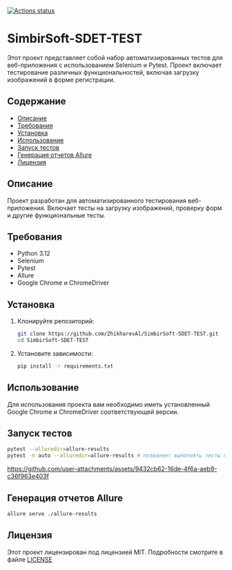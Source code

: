 ﻿[![Actions status](https://github.com/ZhikharevAl/SimbirSoft-SDET-TEST/actions/workflows/ruff_check.yml/badge.svg)](https://github.com/ZhikharevAl/SimbirSoft-SDET-TEST/actions/workflows/ruff_check.yml)

# SimbirSoft-SDET-TEST

Этот проект представляет собой набор автоматизированных тестов для веб-приложения с использованием Selenium и Pytest. Проект включает тестирование различных функциональностей, включая загрузку изображений в форме регистрации.

## Содержание

- [Описание](#описание)
- [Требования](#требования)
- [Установка](#установка)
- [Использование](#использование)
- [Запуск тестов](#запуск-тестов)
- [Генерация отчетов Allure](#генерация-отчетов-allure)
- [Лицензия](#лицензия)

## Описание

Проект разработан для автоматизированного тестирования веб-приложения. Включает тесты на загрузку изображений, проверку форм и другие функциональные тесты.

## Требования

- Python 3.12
- Selenium
- Pytest
- Allure
- Google Chrome и ChromeDriver

## Установка

1. Клонируйте репозиторий:

    ```bash
    git clone https://github.com/ZhikharevAl/SimbirSoft-SDET-TEST.git
    cd SimbirSoft-SDET-TEST
    ```

2. Установите зависимости:

    ```bash
    pip install -r requirements.txt
    ```

## Использование

Для использования проекта вам необходимо иметь установленный Google Chrome и ChromeDriver соответствующей версии.

## Запуск тестов

```bash
pytest --alluredir=allure-results
pytest -n auto --alluredir=allure-results # позволяет выполнять тесты параллельно, распределяя их по нескольким процессорам или машинам.
```

https://github.com/user-attachments/assets/9432cb62-16de-4f6a-aeb9-c36f963e403f

## Генерация отчетов Allure

```bash
allure serve ./allure-results
```

## Лицензия

Этот проект лицензирован под лицензией MIT. Подробности смотрите в файле [LICENSE](LICENSE.md)
